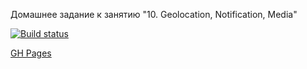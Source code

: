 Домашнее задание к занятию "10. Geolocation, Notification, Media"

[![Build status](https://ci.appveyor.com/api/projects/status/uw8580jet7k2orps?svg=true)](https://ci.appveyor.com/project/Dafery/ahj-homeworks-media)

[GH Pages](https://dafery.github.io/ahj-homeworks_media/)
